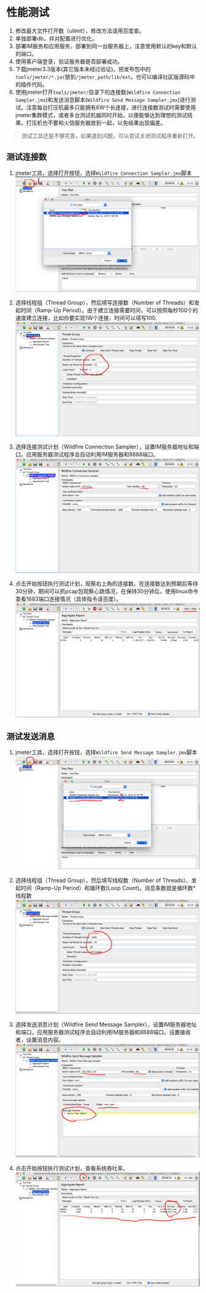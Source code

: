 # 性能测试
1. 修改最大文件打开数（ulimit），修改方法请用百度查。
2. 单独部署db，并对配置进行优化。
3. 部署IM服务和应用服务，部署到同一台服务器上，注意使用默认的key和默认的端口。
4. 使用客户端登录，验证服务器是否部署成功。
5. 下载jmeter3.3版本(其它版本未经过验证)。把发布包中的```tools/jmeter/*.jar```放到```/jmeter_path/lib/ext```。也可以编译社区版源码中的插件代码。
6. 使用jmeter打开```tools/jmeter/```目录下的连接数(```Wildfire Connection Sampler.jmx```)和发送消息脚本(```Wildfire Send Message Sampler.jmx```)进行测试。注意每台打压机最多只能拥有6W个长连接，进行连接数测试时需要使用jmeter集群模式，或者多台测试机器同时开始，以便能够达到理想的测试结果。打压机也不要和火信服务器放到一起，以免结果出现偏差。
> 测试工具还是不够完善，如果遇到问题，可以尝试关闭测试程序重新打开。

## 测试连接数
1. jmeter工具，选择打开按钮，选择```Wildfire Connection Sampler.jmx```脚本
![测试计划](./assert/connect1.png)

2. 选择线程组（Thread Group），然后填写连接数（Number of Threads）和发起时间（Ramp-Up Period）。由于建立连接需要时间，可以按照每秒100个的速度建立连接，比如你要实现1W个连接，时间可以填写100.
![连接数](./assert/connect2.png)

3. 选择连接测试计划（Wildfire Connection Sampler），设置IM服务器地址和端口。应用服务器测试程序会自动利用IM服务器和8888端口。
![服务器设置](./assert/connect3.png)

4. 点击开始按钮执行测试计划，观察右上角的连接数。在连接数达到预期后等待30分钟，期间可以抓pcap包观察心跳情况，在保持30分钟后，使用linux命令查看1883端口连接情况（具体指令请百度）。
![开始测试](./assert/connect4.png)

## 测试发送消息
1. jmeter工具，选择打开按钮，选择```Wildfire Send Message Sampler.jmx```脚本
![测试计划](./assert/send_message1.png)

2. 选择线程组（Thread Group），然后填写线程数（Number of Threads）、发起时间（Ramp-Up Period）和循环数(Loop Count)。消息条数就是循环数*线程数
![测试数](./assert/send_message2.png)

3. 选择发送消息计划（Wildfire Send Message Sampler），设置IM服务器地址和端口。应用服务器测试程序会自动利用IM服务器和8888端口。设置接收者，设置消息内容。
![服务器设置](./assert/send_message3.png)

4. 点击开始按钮执行测试计划，查看系统吞吐率。
![开始测试](./assert/send_message4.png)

